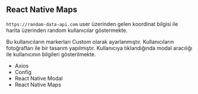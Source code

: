 ## React Native Maps
`https://random-data-api.com`  user üzerinden gelen koordinat bilgisi ile harita üzerinden random kullanıcılar göstermekte.

Bu kullanıcıların markerları Custom olarak ayarlanmıştır. Kullanıcıların fotoğrafları ile bir tasarım yapılmıştır.
Kullanıcıya tıklandığında modal aracılığı ile kullanıcının bilgileri gösterilmekte.


- Axios
- Config
- React Native Modal
- React Native Maps